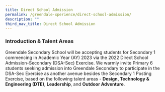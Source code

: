 ```yaml
---
title: Direct School Admission
permalink: /greendale-xperience/direct-school-admission/
description: ""
third_nav_title: Direct School Admission
---
```

### Introduction & Talent Areas

Greendale Secondary School will be accepting students for Secondary 1 commencing in Academic Year (AY) 2023 via the 2022 Direct School Admission-Secondary (DSA-Sec) Exercise. We warmly invite Primary 6 students seeking admission into Greendale Secondary to participate in the DSA-Sec Exercise as another avenue besides the Secondary 1 Posting Exercise, based on the following talent areas - **Design, Technology & Engineering (DTE)**, **Leadership**, and **Outdoor Adventure**.